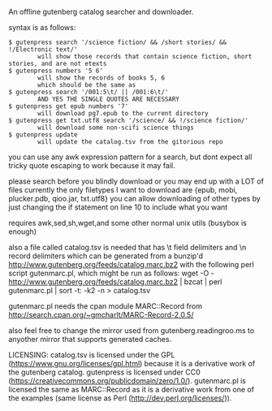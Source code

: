 An offline gutenberg catalog searcher and downloader.

syntax is as follows:
```
$ gutenpress search '/science fiction/ && /short stories/ && !/Electronic text/'
        will show those records that contain science fiction, short stories, and are not etexts
$ gutenpress numbers '5 6'
        will show the records of books 5, 6
        which should be the same as
$ gutenpress search '/001:5\t/ || /001:6\t/'
        AND YES THE SINGLE QUOTES ARE NECESSARY
$ gutenpress get epub numbers '7'
        will download pg7.epub to the current directory
$ gutenpress get txt.utf8 search '/science/ && !/science fiction/'
        will download some non-scifi science things
$ gutenpress update
        will update the catalog.tsv from the gitorious repo
```
you can use any awk expression pattern for a search, but dont expect all tricky quote escaping to work because it may fail.

please search before you blindly download or you may end up with a LOT of files
currently the only filetypes I want to download are {epub, mobi, plucker.pdb, qioo.jar, txt.utf8} you can allow downloading of other types by just changing the if statement on line 10 to include what you want



requires awk,sed,sh,wget,and some other normal unix utils (busybox is enough)

also a file called catalog.tsv is needed that has \t field delimiters and \n record delimiters which can be generated from a bunzip'd http://www.gutenberg.org/feeds/catalog.marc.bz2 with the following perl script gutenmarc.pl, which might be run as follows:
wget -O - http://www.gutenberg.org/feeds/catalog.marc.bz2 | bzcat | perl gutenmarc.pl | sort -t: -k2 -n > catalog.tsv

gutenmarc.pl needs the cpan module MARC::Record from http://search.cpan.org/~gmcharlt/MARC-Record-2.0.5/


also feel free to change the mirror used from gutenberg.readingroo.ms to anyother mirror that supports generated caches.

LICENSING:
catalog.tsv is licensed under the GPL (https://www.gnu.org/licenses/gpl.html) because it is a derivative work of the gutenberg catalog.
gutenpress is licensed under CC0 (https://creativecommons.org/publicdomain/zero/1.0/).
gutenmarc.pl is licensed the same as MARC::Record as it is a derivative work from one of the examples (same license as Perl (http://dev.perl.org/licenses/)).
